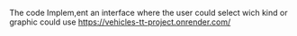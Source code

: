 The code Implem,ent an interface where the user could select wich kind or graphic could use
https://vehicles-tt-project.onrender.com/